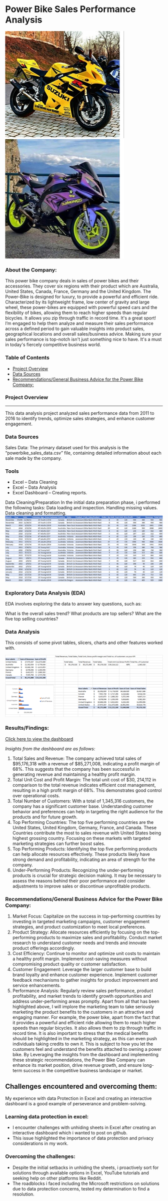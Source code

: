 # Power Bike Sales Performance Analysis


![](Powerbike_Image1.jpg)![](Powerbike_imagex.jpg)                            

### About the Company:
This power bike company deals in sales of power bikes and their accessories. They cover six regions with their product which are Australia, United States, Canada, France, Germany and the United Kingdom.
The Power-Bike is designed for luxury, to provide a powerful and efficient ride. Characterized by its lightweight frame, low center of gravity and large wheel, these power-bikes are equipped with powerful speed cars and the flexibility of bikes, allowing them to reach higher speeds than regular bicycles. It allows you zip through traffic in record time. It's a great sport!  I’m engaged to help them analyze and measure their sales performance across a defined period to gain valuable insights into product sales, geographical locations and overall sales/business advice. Making sure your sales performance is top-notch isn't just something nice to have. It's a must in today's fiercely competitive business world.

### Table of Contents

- [Project Overview](#project-overview)
- [Data Sources](#Data-Sources)
- [Recommendations/General Business Advice for the Power Bike Company:](#Recommendations-General-Business-Advice-for-the-Power-Bike-Company:)


### Project Overview
____

This data analysis project analyzed sales performance data from 2011 to 2016 to identify trends, optimize sales strategies, and enhance customer engagement.

### Data Sources
Sales Data: The primary dataset used for this analysis is the “powerbike_sales_data.csv” file, containing detailed information about each sale made by the company.


### Tools
-	Excel – Data Cleaning 
-	Excel – Data Analysis
-	Excel Dashboard – Creating reports.
  
Data Cleaning/Preparation
In the initial data preparation phase, i performed the following tasks:
Data loading and inspection.
Handling missing values.
Data cleaning and formatting.
![](Dataset.png)


### Exploratory Data Analysis (EDA)
EDA involves exploring the data to answer key questions, such as:

What is the overall sales trend?
What products are top sellers?
What are the five top selling countries?

### Data Analysis
This consists of some pivot tables, slicers, charts and other features worked with.

![](Top_Countries_Revenue_profit.png)

### Results/Findings:

[Click here to view the dashboard](Sales_dashboad_Report.xlsx)

*Insights from the dashboard are as follows:*
1.	Total Sales and Revenue: The company achieved total sales of $95,176,318 with a revenue of $85,271,008, indicating a profit margin of 68%. This suggests that the company has been successful in generating revenue and maintaining a healthy profit margin.
2.	Total Unit Cost and Profit Margin: The total unit cost of $30, 214,112 in comparison to the total revenue indicates efficient cost management, resulting in a high profit margin of 68%. This demonstrates good control over operational costs.
3.	Total Number of Customers: With a total of 1,345,316 customers, the company has a significant customer base. Understanding customer behavior and preferences can help in targeting the right audience for the products and for future growth.
4.	Top Performing Countries: The top five performing countries are the United States, United Kingdom, Germany, France, and Canada. These Countries contribute the most to sales revenue with United States being highest grossing country.  Focusing on these markets with targeted marketing strategies can further boost sales.
5.	Top Performing Products: Identifying the top five performing products can help allocate resources effectively. These products likely have strong demand and profitability, indicating an area of strength for the company.
6.	Under-Performing Products:  Recognizing the under-performing products is crucial for strategic decision making. It may be necessary to assess the reasons behind their poor performance and consider adjustments to improve sales or discontinue unprofitable products.

### Recommendations/General Business Advice for the Power Bike Company:
1.	Market Focus: Capitalize on the success in top-performing countries by investing in targeted marketing campaigns, customer engagement strategies, and product customization to meet local preferences.
2.	Product Strategy: Allocate resources efficiently by focusing on the top-performing products to maximize sales and profitability. Conduct market research to understand customer needs and trends and innovate product offerings accordingly.
3.	Cost Efficiency: Continue to monitor and optimize unit costs to maintain a healthy profit margin. Implement cost-saving measures without compromising product quality or customer satisfaction.
4.	Customer Engagement: Leverage the larger customer base to build brand loyalty and enhance customer experience. Implement customer feedback mechanisms to gather insights for product improvement and service enhancements.
5.	Performance Analysis: Regularly review sales performance, product profitability, and market trends to identify growth opportunities and address under-performing areas promptly.
Apart from all that has been highlighted above, I will implore the marketing team to take seriously marketing the product benefits to the customers in an attractive and engaging manner. For example, the power bike, apart from the fact that it provides a powerful and efficient ride allowing them to reach higher speeds than regular bicycles. It also allows them to zip through traffic in record time. It is also important to stress that the medical benefits should be highlighted in the marketing strategy, as this can even push individuals taking credits to own it. This is subject to how you let the customers feel and understand the benefits attached to owning a power bike.
By Leveraging the insights from the dashboard and implementing these strategic recommendations, the Power Bike Company can enhance its market position, drive revenue growth, and ensure long-term success in the competitive business landscape or market.



 ## Challenges encountered and overcoming them:
My experience with data Protection in Excel and creating an interactive dashboard is a good example of perseverance and problem-solving.
### Learning data protection in excel: 
- I encounter challenges with unhiding sheets in Excel after creating an interactive dashboard which i wanted to post on github.
- This issue highlighted the importance of data protection and privacy considerations in my work.
### Overcoming the challenges:
 - Despite the initial setbacks in unhiding the sheets, i proactively sort for solutions through available options in Excel, YouTube tutorials and seeking help on other platforms like Reddit.
 - The roadblocks i faced including the Microsoft restrictions on solutions due to data protection concerns, tested my determination to find a resolution. 





